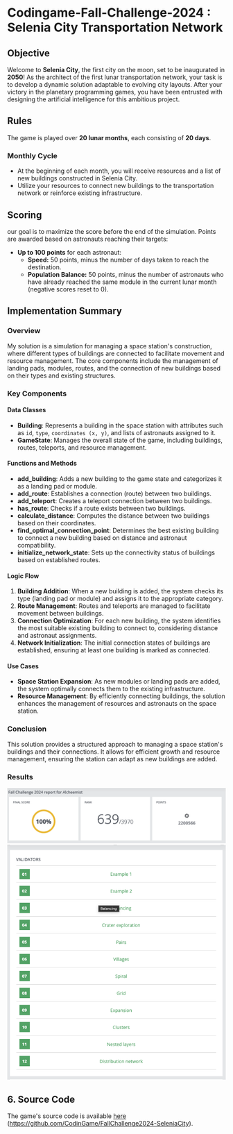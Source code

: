 #  Codingame-Fall-Challenge-2024 : Selenia City Transportation Network

## Objective
Welcome to **Selenia City**, the first city on the moon, set to be inaugurated in **2050**! As the architect of the first lunar transportation network, your task is to develop a dynamic solution adaptable to evolving city layouts. After your victory in the planetary programming games, you have been entrusted with designing the artificial intelligence for this ambitious project.

## Rules
The game is played over **20 lunar months**, each consisting of **20 days**. 

### Monthly Cycle
- At the beginning of each month, you will receive resources and a list of new buildings constructed in Selenia City.
- Utilize your resources to connect new buildings to the transportation network or reinforce existing infrastructure.


## Scoring
our goal is to maximize the score before the end of the simulation. Points are awarded based on astronauts reaching their targets:
- **Up to 100 points** for each astronaut:
  - **Speed:** 50 points, minus the number of days taken to reach the destination.
  - **Population Balance:** 50 points, minus the number of astronauts who have already reached the same module in the current lunar month (negative scores reset to 0).

## Implementation Summary

### Overview
My solution is a simulation for managing a space station's construction, where different types of buildings are connected to facilitate movement and resource management. The core components include the management of landing pads, modules, routes, and the connection of new buildings based on their types and existing structures.

### Key Components

#### Data Classes
- **Building**: Represents a building in the space station with attributes such as `id`, `type`, `coordinates (x, y)`, and lists of astronauts assigned to it. 
- **GameState**: Manages the overall state of the game, including buildings, routes, teleports, and resource management.

#### Functions and Methods

- **add_building**: Adds a new building to the game state and categorizes it as a landing pad or module.
- **add_route**: Establishes a connection (route) between two buildings.
- **add_teleport**: Creates a teleport connection between two buildings.
- **has_route**: Checks if a route exists between two buildings.
- **calculate_distance**: Computes the distance between two buildings based on their coordinates.
- **find_optimal_connection_point**: Determines the best existing building to connect a new building based on distance and astronaut compatibility.
- **initialize_network_state**: Sets up the connectivity status of buildings based on established routes.

#### Logic Flow
1. **Building Addition**: When a new building is added, the system checks its type (landing pad or module) and assigns it to the appropriate category.
2. **Route Management**: Routes and teleports are managed to facilitate movement between buildings.
3. **Connection Optimization**: For each new building, the system identifies the most suitable existing building to connect to, considering distance and astronaut assignments.
4. **Network Initialization**: The initial connection states of buildings are established, ensuring at least one building is marked as connected.

#### Use Cases
- **Space Station Expansion**: As new modules or landing pads are added, the system optimally connects them to the existing infrastructure.
- **Resource Management**: By efficiently connecting buildings, the solution enhances the management of resources and astronauts on the space station.

### Conclusion
This solution provides a structured approach to managing a space station's buildings and their connections. It allows for efficient growth and resource management, ensuring the station can adapt as new buildings are added.

### Results

![Results Diagram](./p1.png)
![Results Diagram](./p2.png)


## 6. Source Code
The game's source code is available [here](#) (https://github.com/CodinGame/FallChallenge2024-SeleniaCity).
